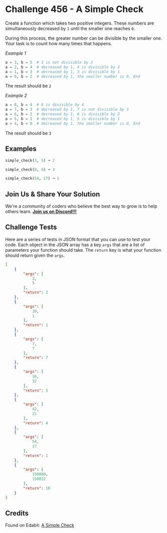 # Challenge 456 - A Simple Check

Create a function which takes two positive integers. These numbers are simultaneously decreased by `1` until the smaller one reaches `0`.

During this process, the greater number can be divisible by the smaller one. Your task is to count how many times that happens.

_Example 1_
```python
a = 3, b = 5  # 5 is not divisible by 3
a = 2, b = 4  # decreased by 1, 4 is divisible by 2
a = 1, b = 3  # decreased by 1, 3 is divisible by 1
a = 0, b = 2  # decreased by 1, the smaller number is 0, End
```
The result should be `2`

_Example 2_
```python
a = 8, b = 4  # 8 is divisible by 4
a = 7, b = 3  # decreased by 1, 7 is not divisible by 3
a = 6, b = 2  # decreased by 1, 6 is divisible by 2
a = 5, b = 1  # decreased by 1, 5 is divisible by 1
a = 4, b = 0  # decreased by 1, the smaller number is 0, End
```
The result should be `3`

## Examples
```python
simple_check(3, 5) ➞ 2

simple_check(8, 4) ➞ 3

simple_check(54, 17) ➞ 1
```
## Join Us & Share Your Solution

We're a community of coders who believe the best way to grow is to help others learn. **[Join us on Discord!!!]("https"://discord.gg/sfHykntuGy)**

## Challenge Tests

Here are a series of tests in JSON format that you can use to test your code. Each object in the JSON array has a key `args` that are a list of parameters your function should take. The `return` key is what your function should return given the `args`. 
```json
[
    {
        "args": [
            3,
            5
        ],
        "return": 2
    },
    {
        "args": [
            10,
            1
        ],
        "return": 1
    },
    {
        "args": [
            7,
            7
        ],
        "return": 7
    },
    {
        "args": [
            16,
            32
        ],
        "return": 5
    },
    {
        "args": [
            42,
            21
        ],
        "return": 4
    },
    {
        "args": [
            54,
            17
        ],
        "return": 1
    },
    {
        "args": [
            150080,
            150032
        ],
        "return": 10
    }
]
```
## Credits

Found on Edabit: [A Simple Check](https://edabit.com/challenge/hQRuQguN4bKyM2gik)
